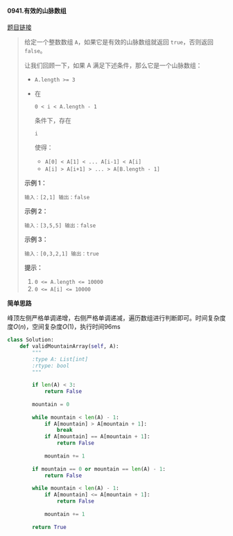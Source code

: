 #### 0941.有效的山脉数组

[题目链接](https://leetcode-cn.com/problems/valid-mountain-array/)

> 给定一个整数数组 `A`，如果它是有效的山脉数组就返回 `true`，否则返回 `false`。
>
> 让我们回顾一下，如果 A 满足下述条件，那么它是一个山脉数组：
>
> - `A.length >= 3`
>
> - 在 
>
>   `
>   0 < i < A.length - 1
>   `
>
>    条件下，存在 
>
>   `
>   i
>   `
>
>    使得：
>
>   - `A[0] < A[1] < ... A[i-1] < A[i]`
>   - `A[i] > A[i+1] > ... > A[B.length - 1]`
>
>  
>
> **示例 1：**
>
> `
> 输入：[2,1]
> 输出：false
> `
>
> **示例 2：**
>
> `
> 输入：[3,5,5]
> 输出：false
> `
>
> **示例 3：**
>
> `
> 输入：[0,3,2,1]
> 输出：true
> `
>
>  
>
> **提示：**
>
> 1. `0 <= A.length <= 10000`
> 2. `0 <= A[i] <= 10000 `

**简单思路**

峰顶左侧严格单调递增，右侧严格单调递减，遍历数组进行判断即可。时间复杂度度$O(n)$，空间复杂度$O(1)$，执行时间96ms

```python
class Solution:
    def validMountainArray(self, A):
        """
        :type A: List[int]
        :rtype: bool
        """
        
        if len(A) < 3:
            return False
        
        mountain = 0
        
        while mountain < len(A) - 1:
            if A[mountain] > A[mountain + 1]:
                break
            if A[mountain] == A[mountain + 1]:
                return False
            
            mountain += 1
        
        if mountain == 0 or mountain == len(A) - 1:
            return False
        
        while mountain < len(A) - 1:
            if A[mountain] <= A[mountain + 1]:
                return False
            
            mountain += 1
        
        return True
```


